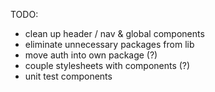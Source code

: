 TODO:
- clean up header / nav & global components
- eliminate unnecessary packages from lib
- move auth into own package (?)
- couple stylesheets with components (?)
- unit test components
